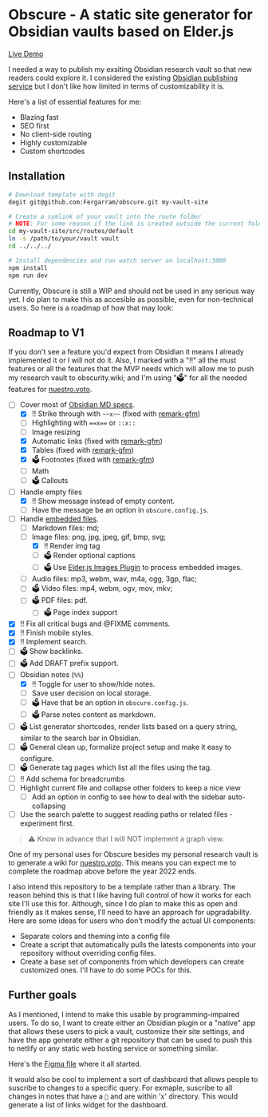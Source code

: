 # Obscure - A static site generator for Obsidian vaults based on Elder.js 

[Live Demo](https://obscurity.wiki)

I needed a way to publish my exsiting Obsidian research vault so that new readers could explore it. I considered the existing [Obsidian publishing service](https://obsidian.md/publish) but I don't like how limited in terms of customizability it is.

Here's a list of essential features for me:

- Blazing fast
- SEO first
- No client-side routing
- Highly customizable
- Custom shortcodes

## Installation

```bash
# Download template with degit
degit git@github.com:Fergarram/obscure.git my-vault-site

# Create a symlink of your vault into the route folder
# NOTE: For some reason if the link is created outside the current folder it doesn't work. At least on MacOS.
cd my-vault-site/src/routes/default
ln -s /path/to/your/vault vault
cd ../../../

# Install dependencies and run watch server on localhost:3000
npm install
npm run dev
```

Currently, Obscure is still a WIP and should not be used in any serious way yet. I do plan to make this as accesible as possible, even for non-technical users. So here is a roadmap of how that may look:

## Roadmap to V1

If you don't see a feature you'd expect from Obsidian it means I already implemented it or I will not do it. Also, I marked with a "‼️" all the must features or all the features that the MVP needs which will allow me to push my research vault to obscurity.wiki; and I'm using "🗳" for all the needed features for [nuestro.voto](//fernando.works/projects/nuestro-voto).

- [ ] Cover most of [Obsidian MD specs](https://help.obsidian.md/How+to/Format+your+notes).
	- [x] ‼️ Strike through with `~~x~~` (fixed with [remark-gfm](https://github.com/remarkjs/remark-gfm))
	- [ ] Highlighting with `==x==` or `::x::`
	- [ ] Image resizing
	- [x] Automatic links (fixed with [remark-gfm](https://github.com/remarkjs/remark-gfm))
	- [x] Tables (fixed with [remark-gfm](https://github.com/remarkjs/remark-gfm))
	- [x] 🗳 Footnotes (fixed with [remark-gfm](https://github.com/remarkjs/remark-gfm))
	- [ ] Math
	- [ ] 🗳 Callouts
- [ ] Handle empty files
	- [x] ‼️ Show message instead of empty content.
	- [ ] Have the message be an option in `obscure.config.js`.
- [ ] Handle [embedded files](https://help.obsidian.md/How+to/Embed+files).
	- [ ] Markdown files: md;
	- [ ] Image files: png, jpg, jpeg, gif, bmp, svg;
		- [x] ‼️ Render img tag
		- [ ] 🗳 Render optional captions
		- [ ] 🗳 Use [Elder.js Images Plugin](https://github.com/Elderjs/plugins/tree/master/packages/images) to process embedded images.
	- [ ] Audio files: mp3, webm, wav, m4a, ogg, 3gp, flac;
	- [ ] 🗳 Video files: mp4, webm, ogv, mov, mkv;
	- [ ] 🗳 PDF files: pdf.
		- [ ] 🗳 Page index support
- [x] ‼️ Fix all critical bugs and @FIXME comments.
- [x] ‼️ Finish mobile styles.
- [x] ‼️ Implement search.
- [ ] 🗳 Show backlinks.
- [ ] 🗳 Add DRAFT prefix support.
- [ ] Obsidian notes (`%%`)
	- [x] ‼️ Toggle for user to show/hide notes.
	- [ ] Save user decision on local storage.
	- [ ] 🗳 Have that be an option in `obscure.config.js`.
	- [ ] 🗳 Parse notes content as markdown.
- [ ] 🗳 List generator shortcodes, render lists based on a query string, similar to the search bar in Obsidian.
- [ ] 🗳 General clean up, formalize project setup and make it easy to configure.
- [ ] 🗳 Generate tag pages which list all the files using the tag.
- [ ] ‼️ Add schema for breadcrumbs
- [ ] Highlight current file and collapse other folders to keep a nice view
	- [ ] Add an option in config to see how to deal with the sidebar auto-collapsing
- [ ] Use the search palette to suggest reading paths or related files - experiment first.

> ⚠️ Know in advance that I will NOT implement a graph view.

One of my personal uses for Obscure besides my personal research vault is to generate a wiki for [nuestro.voto](//fernando.works/projects/nuestro-voto). This means you can expect me to complete the roadmap above before the year 2022 ends.

I also intend this repository to be a template rather than a library. The reason behind this is that I like having full control of how it works for each site I'll use this for. Although, since I do plan to make this as open and friendly as it makes sense, I'll need to have an approach for upgradability. Here are some ideas for users who don't modify the actual UI components:

- Separate colors and theming into a config file
- Create a script that automatically pulls the latests components into your repository without overriding config files.
- Create a base set of components from which developers can create customized ones. I'll have to do some POCs for this.


## Further goals

As I mentioned, I intend to make this usable by programming-impaired users. To do so, I want to create either an Obsidian plugin or a "native" app that allows these users to pick a vault, customize their site settings, and have the app generate either a git repository that can be used to push this to netlify or any static web hosting service or something similar.

Here's the [Figma file](https://www.figma.com/file/S1H33ONKWWWsGL2n6zFTUc/Documentation-Template?node-id=0%3A1) where it all started.

It would also be cool to implement a sort of dashboard that allows people to suscribe to changes to a specific query. For exmaple, suscribe to all changes in notes that have a `📎` and are within 'x' directory. This would generate a list of links widget for the dashboard.
